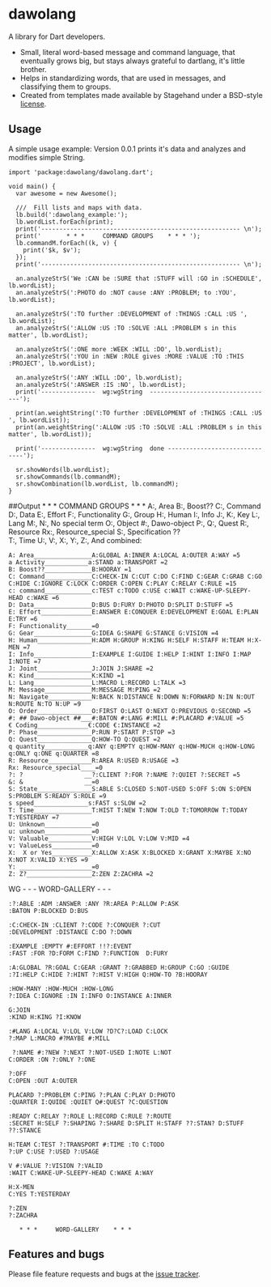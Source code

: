 # dawolang

A library for Dart developers.
* Small, literal word-based message and command language, that eventually grows big, but stays always grateful to dartlang, it's little brother.
* Helps in standardizing words, that are used in messages, and classifying them to groups.
* Created from templates made available by Stagehand under a BSD-style
[license](https://github.com/dart-lang/stagehand/blob/master/LICENSE).

## Usage

A simple usage example:
Version 0.0.1 prints it's data and analyzes and modifies simple String.

    import 'package:dawolang/dawolang.dart';

    void main() {
      var awesome = new Awesome();

      ///  Fill lists and maps with data.
      lb.build(':dawolang_example:');
      lb.wordList.forEach(print);
      print('------------------------------------------------------- \n');
      print('       * * *     COMMAND GROUPS    * * * ');
      lb.commandM.forEach((k, v) {
        print('$k, $v');
      });
      print('------------------------------------------------------- \n');

      an.analyzeStrS('We :CAN be :SURE that :STUFF will :GO in :SCHEDULE', lb.wordList);
      an.analyzeStrS(':PHOTO do :NOT cause :ANY :PROBLEM; to :YOU', lb.wordList);

      an.analyzeStrS(':TO further :DEVELOPMENT of :THINGS :CALL :US ', lb.wordList);
      an.analyzeStrS(':ALLOW :US :TO :SOLVE :ALL :PROBLEM s in this matter', lb.wordList);

      an.analyzeStrS(':ONE more :WEEK :WILL :DO', lb.wordList);
      an.analyzeStrS(':YOU in :NEW :ROLE gives :MORE :VALUE :TO :THIS :PROJECT', lb.wordList);

      an.analyzeStrS(':ANY :WILL :DO', lb.wordList);
      an.analyzeStrS(':ANSWER :IS :NO', lb.wordList);
      print('---------------  wg:wgString  ----------------------------------');

      print(an.weightString(':TO further :DEVELOPMENT of :THINGS :CALL :US ', lb.wordList));
      print(an.weightString(':ALLOW :US :TO :SOLVE :ALL :PROBLEM s in this matter', lb.wordList));

      print('---------------  wg:wgString  done ------------------------------');

      sr.showWords(lb.wordList);
      sr.showCommands(lb.commandM);
      sr.showCombination(lb.wordList, lb.commandM);
    }
##Output 
       * * *     COMMAND GROUPS    * * * 
    A:, Area
    B:, Boost??
    C:, Command
    D:, Data
    E:, Effort
    F:, Functionality
    G:, Group
    H:, Human
    I:, Info
    J:, 
    K:, Key
    L:, Lang
    M:, 
    N:, No special term
    O:, Object
    #:, Dawo-object
    P:, 
    Q:, Quest
    R:, Resource
    Rx:, Resource_special
    S:, Specification ??  
    T:, Time
    U:, 
    V:, 
    X:, 
    Y:, 
    Z:, 
And combined:

    A: Area________________A:GLOBAL A:INNER A:LOCAL A:OUTER A:WAY =5
    a Activity____________a:STAND a:TRANSPORT =2
    B: Boost??_____________B:HOORAY =1
    C: Command_____________C:CHECK-IN C:CUT C:DO C:FIND C:GEAR C:GRAB C:GO C:HIDE C:IGNORE C:LOCK C:ORDER C:OPEN C:PLAY C:RELAY C:RULE =15
    c: command_____________c:TEST c:TODO c:USE c:WAIT c:WAKE-UP-SLEEPY-HEAD c:WAKE =6
    D: Data________________D:BUS D:FURY D:PHOTO D:SPLIT D:STUFF =5
    E: Effort______________E:ANSWER E:CONQUER E:DEVELOPMENT E:GOAL E:PLAN E:TRY =6
    F: Functionality_______=0
    G: Gear________________G:IDEA G:SHAPE G:STANCE G:VISION =4
    H: Human_______________H:ADM H:GROUP H:KING H:SELF H:STAFF H:TEAM H:X-MEN =7
    I: Info________________I:EXAMPLE I:GUIDE I:HELP I:HINT I:INFO I:MAP I:NOTE =7
    J: Joint_______________J:JOIN J:SHARE =2
    K: Kind________________K:KIND =1
    L: Lang________________L:MACRO L:RECORD L:TALK =3
    M: Message_____________M:MESSAGE M:PING =2
    N: Navigate____________N:BACK N:DISTANCE N:DOWN N:FORWARD N:IN N:OUT N:ROUTE N:TO N:UP =9
    O: Order_______________O:FIRST O:LAST O:NEXT O:PREVIOUS O:SECOND =5
    #: ## Dawo-object ##___#:BATON #:LANG #:MILL #:PLACARD #:VALUE =5
    € Coding______________€:CODE €:INSTANCE =2
    P: Phase_______________P:RUN P:START P:STOP =3
    Q: Quest_______________Q:HOW-TO Q:QUEST =2
    q quantity____________q:ANY q:EMPTY q:HOW-MANY q:HOW-MUCH q:HOW-LONG q:ONLY q:ONE q:QUARTER =8
    R: Resource____________R:AREA R:USED R:USAGE =3
    Rx: Resource_special____=0
    ?: ?                 __?:CLIENT ?:FOR ?:NAME ?:QUIET ?:SECRET =5
    &: &                 __=0
    S: State_______________S:ABLE S:CLOSED S:NOT-USED S:OFF S:ON S:OPEN S:PROBLEM S:READY S:ROLE =9
    s speed_______________s:FAST s:SLOW =2
    T: Time________________T:HIST T:NEW T:NOW T:OLD T:TOMORROW T:TODAY T:YESTERDAY =7
    U: Unknown_____________=0
    u: unknown_____________=0
    V: Valuable____________V:HIGH V:LOL V:LOW V:MID =4
    v: ValueLess___________=0
    X:  X or Yes___________X:ALLOW X:ASK X:BLOCKED X:GRANT X:MAYBE X:NO X:NOT X:VALID X:YES =9
    Y: ____________________=0
    Z: Z?__________________Z:ZEN Z:ZACHRA =2
    
   WG  - - -      WORD-GALLERY    - - -  
   
    :?:ABLE :ADM :ANSWER :ANY ?R:AREA P:ALLOW P:ASK
    :BATON P:BLOCKED D:BUS
    
    :C:CHECK-IN :CLIENT ?:CODE ?:CONQUER ?:CUT
    :DEVELOPMENT :DISTANCE C:DO ?:DOWN
     
    :EXAMPLE :EMPTY #:EFFORT !!?:EVENT
    :FAST :FOR ?D:FORM C:FIND ?:FUNCTION  D:FURY
     
    :A:GLOBAL ?R:GOAL C:GEAR :GRANT ?:GRABBED H:GROUP C:GO :GUIDE
    :?I:HELP C:HIDE ?:HINT ?:HIST V:HIGH Q:HOW-TO ?B:HOORAY 
 
    :HOW-MANY :HOW-MUCH :HOW-LONG
    ?:IDEA C:IGNORE :IN I:INFO O:INSTANCE A:INNER
 
    G:JOIN
    :KIND H:KING ?I:KNOW
 
    :#LANG A:LOCAL V:LOL V:LOW ?D?C?:LOAD C:LOCK
    ?:MAP L:MACRO #?MAYBE #:MILL
 
     ?:NAME #:?NEW ?:NEXT ?:NOT-USED I:NOTE L:NOT
    C:ORDER :ON ?:ONLY ?:ONE
 
    ?:OFF
    C:OPEN :OUT A:OUTER
 
    PLACARD ?:PROBLEM C:PING ?:PLAN C:PLAY D:PHOTO
    :QUARTER I:QUIDE :QUIET Q#:QUEST ?C:QUESTION
 
    :READY C:RELAY ?:ROLE L:RECORD C:RULE ?:ROUTE 
    :SECRET H:SELF ?:SHAPING ?:SHARE D:SPLIT H:STAFF ??:STAN? D:STUFF ??:STANCE
 
    H:TEAM C:TEST ?:TRANSPORT #:TIME :TO C:TODO 
    ?:UP C:USE ?:USED ?:USAGE
 
    V #:VALUE ?:VISION ?:VALID
    :WAIT C:WAKE-UP-SLEEPY-HEAD C:WAKE A:WAY
 
    H:X-MEN
    C:YES T:YESTERDAY
 
    ?:ZEN
    ?:ZACHRA
 
       * * *     WORD-GALLERY    * * * 



## Features and bugs

Please file feature requests and bugs at the [issue tracker][tracker].

[tracker]: http://example.com/issues/replaceme
